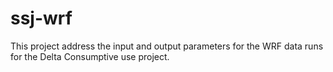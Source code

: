 # ssj-wrf
This project address the input and output parameters for the WRF data runs for the Delta Consumptive use project.
